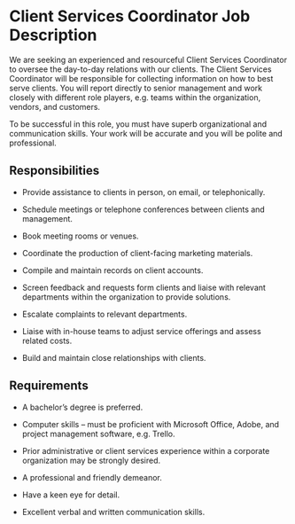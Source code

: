 # Client Services Coordinator Job Description

We are seeking an experienced and resourceful Client Services Coordinator to oversee the day-to-day relations with our clients. The Client Services Coordinator will be responsible for collecting information on how to best serve clients. You will report directly to senior management and work closely with different role players, e.g. teams within the organization, vendors, and customers.

To be successful in this role, you must have superb organizational and communication skills. Your work will be accurate and you will be polite and professional.

## Responsibilities

* Provide assistance to clients in person, on email, or telephonically.

* Schedule meetings or telephone conferences between clients and management.

* Book meeting rooms or venues.

* Coordinate the production of client-facing marketing materials.

* Compile and maintain records on client accounts.

* Screen feedback and requests form clients and liaise with relevant departments within the organization to provide solutions.

* Escalate complaints to relevant departments.

* Liaise with in-house teams to adjust service offerings and assess related costs.

* Build and maintain close relationships with clients.

## Requirements

* A bachelor’s degree is preferred.

* Computer skills – must be proficient with Microsoft Office, Adobe, and project management software, e.g. Trello.

* Prior administrative or client services experience within a corporate organization may be strongly desired.

* A professional and friendly demeanor.

* Have a keen eye for detail.

* Excellent verbal and written communication skills.

